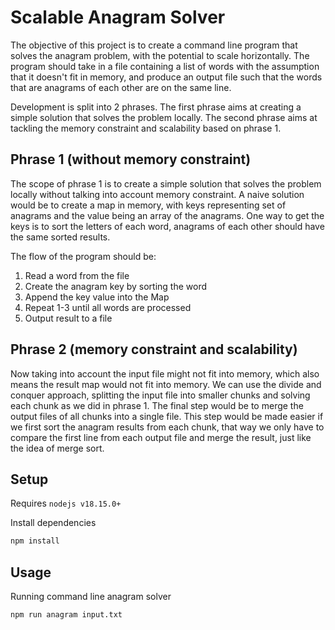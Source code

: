 # Scalable Anagram Solver

The objective of this project is to create a command line program that solves the anagram problem, with the potential to scale horizontally. The program should take in a file containing a list of words with the assumption that it doesn't fit in memory, and produce an output file such that the words that are anagrams of each other are on the same line.

Development is split into 2 phrases. The first phrase aims at creating a simple solution that solves the problem locally. The second phrase aims at tackling the memory constraint and scalability based on phrase 1.

## Phrase 1 (without memory constraint)

The scope of phrase 1 is to create a simple solution that solves the problem locally without talking into account memory constraint. A naive solution would be to create a map in memory, with keys representing set of anagrams and the value being an array of the anagrams. One way to get the keys is to sort the letters of each word, anagrams of each other should have the same sorted results.

The flow of the program should be:

1. Read a word from the file
2. Create the anagram key by sorting the word
3. Append the key value into the Map
4. Repeat 1-3 until all words are processed
5. Output result to a file

## Phrase 2 (memory constraint and scalability)

Now taking into account the input file might not fit into memory, which also means the result map would not fit into memory. We can use the divide and conquer approach, splitting the input file into smaller chunks and solving each chunk as we did in phrase 1. The final step would be to merge the output files of all chunks into a single file. This step would be made easier if we first sort the anagram results from each chunk, that way we only have to compare the first line from each output file and merge the result, just like the idea of merge sort.

## Setup

Requires `nodejs v18.15.0+`

Install dependencies

```sh
npm install
```

## Usage

Running command line anagram solver

```sh
npm run anagram input.txt
```
